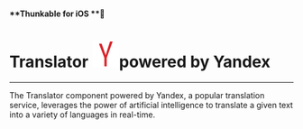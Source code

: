 #### **Thunkable for iOS **

# Translator ![](/assets/yandex-translator-ios-icon.png)powered by Yandex

---

The Translator component powered by Yandex, a popular translation service, leverages the power of artificial intelligence to translate a given text into a variety of languages in real-time.

